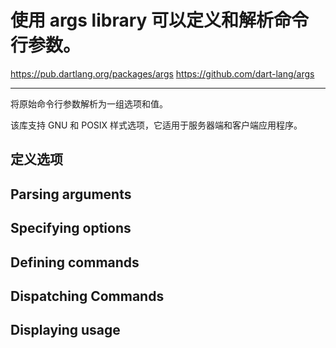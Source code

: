 # 使用 args library 可以定义和解析命令行参数。

https://pub.dartlang.org/packages/args
https://github.com/dart-lang/args

---

将原始命令行参数解析为一组选项和值。

该库支持 GNU 和 POSIX 样式选项，它适用于服务器端和客户端应用程序。

## 定义选项

## Parsing arguments

## Specifying options

## Defining commands

## Dispatching Commands

## Displaying usage


